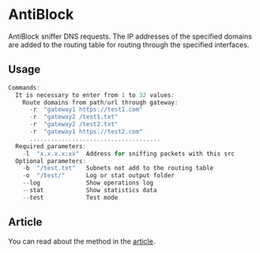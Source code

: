 # AntiBlock
AntiBlock sniffer DNS requests. The IP addresses of the specified domains are added to the routing table for routing through the specified interfaces.
## Usage
```c
Commands:
  It is necessary to enter from 1 to 32 values:
    Route domains from path/url through gateway:
      -r  "gateway1 https://test1.com"
      -r  "gateway2 /test1.txt"
      -r  "gateway2 /test2.txt"
      -r  "gateway1 https://test2.com"
      .....................................
  Required parameters:
    -l  "x.x.x.x:xx"  Address for sniffing packets with this src
  Optional parameters:
    -b  "/test.txt"   Subnets not add to the routing table
    -o  "/test/"      Log or stat output folder
    --log             Show operations log
    --stat            Show statistics data
    --test            Test mode
```
## Article
You can read about the method in the [article](https://habr.com/ru/articles/847412/).
